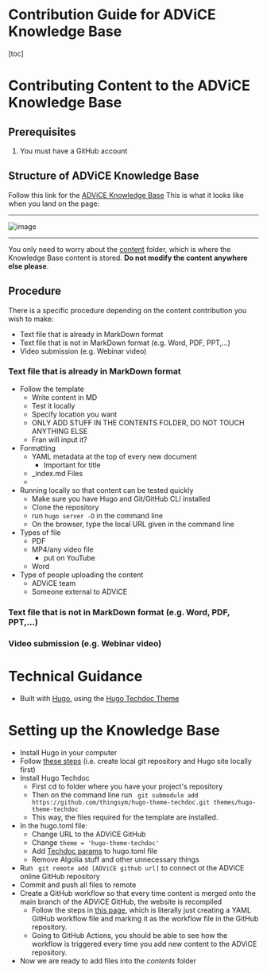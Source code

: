 # Contribution Guide for ADViCE Knowledge Base
[toc]
# Contributing Content to the ADViCE Knowledge Base
## Prerequisites
1. You must have a GitHub account
## Structure of ADViCE Knowledge Base
Follow this link for the [ADViCE Knowledge Base](https://github.com/alan-turing-institute/ADViCE/tree/main)
This is what it looks like when you land on the page:

---

![image](https://hackmd.io/_uploads/HkgeBzbnp.png)

---
You only need to worry about the [content]() folder, which is where the Knowledge Base content is stored. **Do not modify the content anywhere else please**.

## Procedure
There is a specific procedure depending on the content contribution you wish to make:
- Text file that is already in MarkDown format
- Text file that is not in MarkDown format (e.g. Word, PDF, PPT,...)
- Video submission (e.g. Webinar video)
### Text file that is already in MarkDown format
- Follow the template
    - Write content in MD
    - Test it locally
    - Specify location you want
    - ONLY ADD STUFF IN THE CONTENTS FOLDER, DO NOT TOUCH ANYTHING ELSE
    - Fran will input it?
- Formatting
    - YAML metadata at the top of every new document
        - Important for title
    - _index.md Files
    - 
- Running locally so that content can be tested quickly
    - Make sure you have Hugo and Git/GitHub CLI installed
    - Clone the repository
    - run ```hugo server -D``` in the command line
    - On the browser, type the local URL given in the command line
- Types of file
    - PDF
    - MP4/any video file
        - put on YouTube
    - Word
- Type of people uploading the content
    - ADViCE team
    - Someone external to ADViCE
### Text file that is not in MarkDown format (e.g. Word, PDF, PPT,...)

### Video submission (e.g. Webinar video)

# Technical Guidance
- Built with [Hugo](), using the [Hugo Techdoc Theme]()

# Setting up the Knowledge Base
- Install Hugo in your computer
- Follow [these steps](https://gohugo.io/getting-started/quick-start/) (i.e. create local git repository and Hugo site locally first)
- Install Hugo Techdoc
    - First cd to folder where you have your project's repository
    - Then on the command line run ```
git submodule add https://github.com/thingsym/hugo-theme-techdoc.git themes/hugo-theme-techdoc```
    - This way, the files required for the template are installed.
- In the hugo.toml file:
    - Change URL to the ADViCE GitHub
    - Change ``` theme = 'hugo-theme-techdoc' ```
    - Add [Techdoc params](https://thingsym.github.io/hugo-theme-techdoc/getting-started/configuration/) to hugo.toml file
    - Remove Algolia stuff and other unnecessary things
- Run ``` git remote add [ADViCE github url]``` to connect ot the ADViCE online GitHub repository
- Commit and push all files to remote
- Create a GitHub workflow so that every time content is merged onto the main branch of the ADViCE GitHub, the website is recompiled
    - Follow the steps in [this page](https://gohugo.io/hosting-and-deployment/hosting-on-github/), which is literally just creating a YAML GitHub workflow file and marking it as the workflow file in the GitHub repository.
    - Going to GitHub Actions, you should be able to see how the workflow is triggered every time you add new content to the ADViCE repository.
- Now we are ready to add files into the *contents* folder
